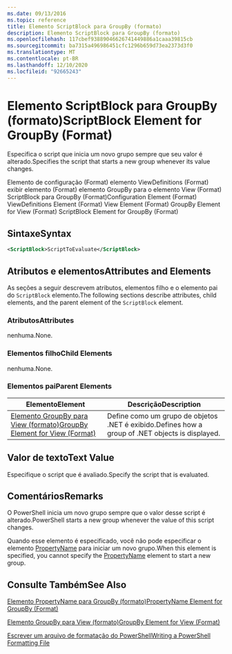 ```yaml
---
ms.date: 09/13/2016
ms.topic: reference
title: Elemento ScriptBlock para GroupBy (formato)
description: Elemento ScriptBlock para GroupBy (formato)
ms.openlocfilehash: 117cbef93889046626741449886a1caaa39815cb
ms.sourcegitcommit: ba7315a496986451cfc1296b659d73ea2373d3f0
ms.translationtype: MT
ms.contentlocale: pt-BR
ms.lasthandoff: 12/10/2020
ms.locfileid: "92665243"
---
```

# <a name="scriptblock-element-for-groupby-format"></a><span data-ttu-id="630fd-103">Elemento ScriptBlock para GroupBy (formato)</span><span class="sxs-lookup"><span data-stu-id="630fd-103">ScriptBlock Element for GroupBy (Format)</span></span>

<span data-ttu-id="630fd-104">Especifica o script que inicia um novo grupo sempre que seu valor é alterado.</span><span class="sxs-lookup"><span data-stu-id="630fd-104">Specifies the script that starts a new group whenever its value changes.</span></span>

<span data-ttu-id="630fd-105">Elemento de configuração (Format) elemento ViewDefinitions (Format) exibir elemento (Format) elemento GroupBy para o elemento View (Format) ScriptBlock para GroupBy (Format)</span><span class="sxs-lookup"><span data-stu-id="630fd-105">Configuration Element (Format) ViewDefinitions Element (Format) View Element (Format) GroupBy Element for View (Format) ScriptBlock Element for GroupBy (Format)</span></span>

## <a name="syntax"></a><span data-ttu-id="630fd-106">Sintaxe</span><span class="sxs-lookup"><span data-stu-id="630fd-106">Syntax</span></span>

```xml
<ScriptBlock>ScriptToEvaluate</ScriptBlock>
```

## <a name="attributes-and-elements"></a><span data-ttu-id="630fd-107">Atributos e elementos</span><span class="sxs-lookup"><span data-stu-id="630fd-107">Attributes and Elements</span></span>

<span data-ttu-id="630fd-108">As seções a seguir descrevem atributos, elementos filho e o elemento pai do `ScriptBlock` elemento.</span><span class="sxs-lookup"><span data-stu-id="630fd-108">The following sections describe attributes, child elements, and the parent element of the `ScriptBlock` element.</span></span>

### <a name="attributes"></a><span data-ttu-id="630fd-109">Atributos</span><span class="sxs-lookup"><span data-stu-id="630fd-109">Attributes</span></span>

<span data-ttu-id="630fd-110">nenhuma.</span><span class="sxs-lookup"><span data-stu-id="630fd-110">None.</span></span>

### <a name="child-elements"></a><span data-ttu-id="630fd-111">Elementos filho</span><span class="sxs-lookup"><span data-stu-id="630fd-111">Child Elements</span></span>

<span data-ttu-id="630fd-112">nenhuma.</span><span class="sxs-lookup"><span data-stu-id="630fd-112">None.</span></span>

### <a name="parent-elements"></a><span data-ttu-id="630fd-113">Elementos pai</span><span class="sxs-lookup"><span data-stu-id="630fd-113">Parent Elements</span></span>

|<span data-ttu-id="630fd-114">Elemento</span><span class="sxs-lookup"><span data-stu-id="630fd-114">Element</span></span>|<span data-ttu-id="630fd-115">Descrição</span><span class="sxs-lookup"><span data-stu-id="630fd-115">Description</span></span>|
|-------------|-----------------|
|[<span data-ttu-id="630fd-116">Elemento GroupBy para View (formato)</span><span class="sxs-lookup"><span data-stu-id="630fd-116">GroupBy Element for View (Format)</span></span>](./groupby-element-for-view-format.md)|<span data-ttu-id="630fd-117">Define como um grupo de objetos .NET é exibido.</span><span class="sxs-lookup"><span data-stu-id="630fd-117">Defines how a group of .NET objects is displayed.</span></span>|

## <a name="text-value"></a><span data-ttu-id="630fd-118">Valor de texto</span><span class="sxs-lookup"><span data-stu-id="630fd-118">Text Value</span></span>

<span data-ttu-id="630fd-119">Especifique o script que é avaliado.</span><span class="sxs-lookup"><span data-stu-id="630fd-119">Specify the script that is evaluated.</span></span>

## <a name="remarks"></a><span data-ttu-id="630fd-120">Comentários</span><span class="sxs-lookup"><span data-stu-id="630fd-120">Remarks</span></span>

<span data-ttu-id="630fd-121">O PowerShell inicia um novo grupo sempre que o valor desse script é alterado.</span><span class="sxs-lookup"><span data-stu-id="630fd-121">PowerShell starts a new group whenever the value of this script changes.</span></span>

<span data-ttu-id="630fd-122">Quando esse elemento é especificado, você não pode especificar o elemento [PropertyName](propertyname-element-for-groupby-format.md) para iniciar um novo grupo.</span><span class="sxs-lookup"><span data-stu-id="630fd-122">When this element is specified, you cannot specify the [PropertyName](propertyname-element-for-groupby-format.md) element to start a new group.</span></span>

## <a name="see-also"></a><span data-ttu-id="630fd-123">Consulte Também</span><span class="sxs-lookup"><span data-stu-id="630fd-123">See Also</span></span>

[<span data-ttu-id="630fd-124">Elemento PropertyName para GroupBy (formato)</span><span class="sxs-lookup"><span data-stu-id="630fd-124">PropertyName Element for GroupBy (Format)</span></span>](propertyname-element-for-groupby-format.md)

[<span data-ttu-id="630fd-125">Elemento GroupBy para View (formato)</span><span class="sxs-lookup"><span data-stu-id="630fd-125">GroupBy Element for View (Format)</span></span>](groupby-element-for-view-format.md)

[<span data-ttu-id="630fd-126">Escrever um arquivo de formatação do PowerShell</span><span class="sxs-lookup"><span data-stu-id="630fd-126">Writing a PowerShell Formatting File</span></span>](writing-a-powershell-formatting-file.md)
